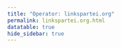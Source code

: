 ```yaml
---
title: "Operator: linkspartei.org"
permalink: linkspartei.org.html
datatable: true
hide_sidebar: true
---
```


<div>                        <script type="text/javascript">window.PlotlyConfig = {MathJaxConfig: 'local'};</script>
        <script src="https://cdn.plot.ly/plotly-2.4.2.min.js"></script>                <div id="8205145e-c689-4b39-8561-72d199482eb3" class="plotly-graph-div" style="height:100%; width:100%;"></div>            <script type="text/javascript">                                    window.PLOTLYENV=window.PLOTLYENV || {};                                    if (document.getElementById("8205145e-c689-4b39-8561-72d199482eb3")) {                    Plotly.newPlot(                        "8205145e-c689-4b39-8561-72d199482eb3",                        [{"name":"exit probability (%)","type":"scatter","x":["2021-12-16","2021-12-17","2021-12-18","2021-12-19","2021-12-20","2021-12-21","2021-12-22","2021-12-23","2021-12-25","2021-12-26","2021-12-27","2021-12-28","2021-12-29","2021-12-30","2021-12-31","2022-01-01","2022-01-02","2022-01-03","2022-01-04","2022-01-05","2022-01-06","2022-01-07","2022-01-08","2022-01-09","2022-01-10","2022-01-11","2022-01-12","2022-01-13","2022-01-14","2022-01-15","2022-01-16","2022-01-17","2022-01-18","2022-01-19","2022-01-20","2022-01-21","2022-01-22","2022-01-23","2022-01-24","2022-01-25","2022-01-26","2022-01-27","2022-01-28","2022-01-29","2022-01-30","2022-01-31","2022-02-01","2022-02-02","2022-02-03","2022-02-04","2022-02-05","2022-02-06","2022-02-07","2022-02-08","2022-02-09","2022-02-10","2022-02-11","2022-02-12","2022-02-13","2022-02-14","2022-02-15","2022-02-16","2022-02-17","2022-02-18","2022-02-19","2022-02-20","2022-02-21","2022-02-22","2022-02-23","2022-02-24","2022-02-25","2022-02-26","2022-02-27","2022-02-28","2022-03-01","2022-03-02"],"xaxis":"x","y":[0.0,0.0,0.0,0.0,0.01,0.03,0.04,0.09,0.2,0.3,0.31,0.37,0.45,0.49,0.54,0.58,0.61,0.58,0.57,0.59,0.18,0.69,0.7,0.69,0.86,0.84,0.85,0.82,0.93,1.01,1.0,1.12,1.11,1.14,1.21,1.15,1.18,1.22,1.18,1.2,1.37,1.37,1.48,1.48,1.49,1.43,1.42,1.4,1.4,1.36,1.61,1.4,1.44,1.5,1.66,1.84,1.91,1.95,1.96,2.04,2.05,2.06,2.07,2.17,2.16,2.0,2.01,2.05,1.97,2.0,1.93,1.94,1.99,2.04,2.07,2.1],"yaxis":"y"},{"name":"guard probability (%)","type":"scatter","x":["2021-12-16","2021-12-17","2021-12-18","2021-12-19","2021-12-20","2021-12-21","2021-12-22","2021-12-23","2021-12-25","2021-12-26","2021-12-27","2021-12-28","2021-12-29","2021-12-30","2021-12-31","2022-01-01","2022-01-02","2022-01-03","2022-01-04","2022-01-05","2022-01-06","2022-01-07","2022-01-08","2022-01-09","2022-01-10","2022-01-11","2022-01-12","2022-01-13","2022-01-14","2022-01-15","2022-01-16","2022-01-17","2022-01-18","2022-01-19","2022-01-20","2022-01-21","2022-01-22","2022-01-23","2022-01-24","2022-01-25","2022-01-26","2022-01-27","2022-01-28","2022-01-29","2022-01-30","2022-01-31","2022-02-01","2022-02-02","2022-02-03","2022-02-04","2022-02-05","2022-02-06","2022-02-07","2022-02-08","2022-02-09","2022-02-10","2022-02-11","2022-02-12","2022-02-13","2022-02-14","2022-02-15","2022-02-16","2022-02-17","2022-02-18","2022-02-19","2022-02-20","2022-02-21","2022-02-22","2022-02-23","2022-02-24","2022-02-25","2022-02-26","2022-02-27","2022-02-28","2022-03-01","2022-03-02"],"xaxis":"x","y":[0.0,0.0,0.0,0.0,0.0,0.0,0.0,0.0,0.0,0.0,0.0,0.0,0.0,0.0,0.0,0.0,0.0,0.0,0.0,0.0,0.0,0.0,0.0,0.0,0.0,0.0,0.0,0.0,0.0,0.0,0.0,0.0,0.0,0.0,0.0,0.0,0.0,0.0,0.0,0.0,0.0,0.0,0.0,0.0,0.0,0.0,0.0,0.0,0.0,0.0,0.0,0.0,0.0,0.0,0.0,0.0,0.0,0.0,0.0,0.0,0.0,0.0,0.0,0.0,0.0,0.0,0.0,0.0,0.0,0.0,0.0,0.0,0.0,0.0,0.0,0.0],"yaxis":"y"},{"name":"advertised bandwidth","type":"scatter","x":["2021-12-16","2021-12-17","2021-12-18","2021-12-19","2021-12-20","2021-12-21","2021-12-22","2021-12-23","2021-12-25","2021-12-26","2021-12-27","2021-12-28","2021-12-29","2021-12-30","2021-12-31","2022-01-01","2022-01-02","2022-01-03","2022-01-04","2022-01-05","2022-01-06","2022-01-07","2022-01-08","2022-01-09","2022-01-10","2022-01-11","2022-01-12","2022-01-13","2022-01-14","2022-01-15","2022-01-16","2022-01-17","2022-01-18","2022-01-19","2022-01-20","2022-01-21","2022-01-22","2022-01-23","2022-01-24","2022-01-25","2022-01-26","2022-01-27","2022-01-28","2022-01-29","2022-01-30","2022-01-31","2022-02-01","2022-02-02","2022-02-03","2022-02-04","2022-02-05","2022-02-06","2022-02-07","2022-02-08","2022-02-09","2022-02-10","2022-02-11","2022-02-12","2022-02-13","2022-02-14","2022-02-15","2022-02-16","2022-02-17","2022-02-18","2022-02-19","2022-02-20","2022-02-21","2022-02-22","2022-02-23","2022-02-24","2022-02-25","2022-02-26","2022-02-27","2022-02-28","2022-03-01","2022-03-02"],"xaxis":"x","y":[0.0,0.0,0.02,0.02,0.04,0.06,0.17,0.19,0.34,0.47,0.55,0.62,0.7,0.76,0.79,0.79,0.82,0.83,0.83,0.87,0.92,0.93,0.99,1.1,1.11,1.16,1.21,1.26,1.26,1.37,1.45,1.48,1.56,1.64,1.64,1.64,1.7,1.65,1.66,1.98,2.04,2.04,2.04,2.04,1.98,1.95,1.96,1.95,1.95,1.93,1.92,1.92,1.99,2.21,2.32,2.42,2.48,2.67,2.72,2.84,2.94,2.96,3.04,3.05,3.02,3.06,3.09,3.08,2.95,2.67,2.85,2.86,2.93,2.92,2.97,2.96],"yaxis":"y2"}],                        {"hovermode":"x","template":{"data":{"bar":[{"error_x":{"color":"#2a3f5f"},"error_y":{"color":"#2a3f5f"},"marker":{"line":{"color":"#E5ECF6","width":0.5},"pattern":{"fillmode":"overlay","size":10,"solidity":0.2}},"type":"bar"}],"barpolar":[{"marker":{"line":{"color":"#E5ECF6","width":0.5},"pattern":{"fillmode":"overlay","size":10,"solidity":0.2}},"type":"barpolar"}],"carpet":[{"aaxis":{"endlinecolor":"#2a3f5f","gridcolor":"white","linecolor":"white","minorgridcolor":"white","startlinecolor":"#2a3f5f"},"baxis":{"endlinecolor":"#2a3f5f","gridcolor":"white","linecolor":"white","minorgridcolor":"white","startlinecolor":"#2a3f5f"},"type":"carpet"}],"choropleth":[{"colorbar":{"outlinewidth":0,"ticks":""},"type":"choropleth"}],"contour":[{"colorbar":{"outlinewidth":0,"ticks":""},"colorscale":[[0.0,"#0d0887"],[0.1111111111111111,"#46039f"],[0.2222222222222222,"#7201a8"],[0.3333333333333333,"#9c179e"],[0.4444444444444444,"#bd3786"],[0.5555555555555556,"#d8576b"],[0.6666666666666666,"#ed7953"],[0.7777777777777778,"#fb9f3a"],[0.8888888888888888,"#fdca26"],[1.0,"#f0f921"]],"type":"contour"}],"contourcarpet":[{"colorbar":{"outlinewidth":0,"ticks":""},"type":"contourcarpet"}],"heatmap":[{"colorbar":{"outlinewidth":0,"ticks":""},"colorscale":[[0.0,"#0d0887"],[0.1111111111111111,"#46039f"],[0.2222222222222222,"#7201a8"],[0.3333333333333333,"#9c179e"],[0.4444444444444444,"#bd3786"],[0.5555555555555556,"#d8576b"],[0.6666666666666666,"#ed7953"],[0.7777777777777778,"#fb9f3a"],[0.8888888888888888,"#fdca26"],[1.0,"#f0f921"]],"type":"heatmap"}],"heatmapgl":[{"colorbar":{"outlinewidth":0,"ticks":""},"colorscale":[[0.0,"#0d0887"],[0.1111111111111111,"#46039f"],[0.2222222222222222,"#7201a8"],[0.3333333333333333,"#9c179e"],[0.4444444444444444,"#bd3786"],[0.5555555555555556,"#d8576b"],[0.6666666666666666,"#ed7953"],[0.7777777777777778,"#fb9f3a"],[0.8888888888888888,"#fdca26"],[1.0,"#f0f921"]],"type":"heatmapgl"}],"histogram":[{"marker":{"pattern":{"fillmode":"overlay","size":10,"solidity":0.2}},"type":"histogram"}],"histogram2d":[{"colorbar":{"outlinewidth":0,"ticks":""},"colorscale":[[0.0,"#0d0887"],[0.1111111111111111,"#46039f"],[0.2222222222222222,"#7201a8"],[0.3333333333333333,"#9c179e"],[0.4444444444444444,"#bd3786"],[0.5555555555555556,"#d8576b"],[0.6666666666666666,"#ed7953"],[0.7777777777777778,"#fb9f3a"],[0.8888888888888888,"#fdca26"],[1.0,"#f0f921"]],"type":"histogram2d"}],"histogram2dcontour":[{"colorbar":{"outlinewidth":0,"ticks":""},"colorscale":[[0.0,"#0d0887"],[0.1111111111111111,"#46039f"],[0.2222222222222222,"#7201a8"],[0.3333333333333333,"#9c179e"],[0.4444444444444444,"#bd3786"],[0.5555555555555556,"#d8576b"],[0.6666666666666666,"#ed7953"],[0.7777777777777778,"#fb9f3a"],[0.8888888888888888,"#fdca26"],[1.0,"#f0f921"]],"type":"histogram2dcontour"}],"mesh3d":[{"colorbar":{"outlinewidth":0,"ticks":""},"type":"mesh3d"}],"parcoords":[{"line":{"colorbar":{"outlinewidth":0,"ticks":""}},"type":"parcoords"}],"pie":[{"automargin":true,"type":"pie"}],"scatter":[{"marker":{"colorbar":{"outlinewidth":0,"ticks":""}},"type":"scatter"}],"scatter3d":[{"line":{"colorbar":{"outlinewidth":0,"ticks":""}},"marker":{"colorbar":{"outlinewidth":0,"ticks":""}},"type":"scatter3d"}],"scattercarpet":[{"marker":{"colorbar":{"outlinewidth":0,"ticks":""}},"type":"scattercarpet"}],"scattergeo":[{"marker":{"colorbar":{"outlinewidth":0,"ticks":""}},"type":"scattergeo"}],"scattergl":[{"marker":{"colorbar":{"outlinewidth":0,"ticks":""}},"type":"scattergl"}],"scattermapbox":[{"marker":{"colorbar":{"outlinewidth":0,"ticks":""}},"type":"scattermapbox"}],"scatterpolar":[{"marker":{"colorbar":{"outlinewidth":0,"ticks":""}},"type":"scatterpolar"}],"scatterpolargl":[{"marker":{"colorbar":{"outlinewidth":0,"ticks":""}},"type":"scatterpolargl"}],"scatterternary":[{"marker":{"colorbar":{"outlinewidth":0,"ticks":""}},"type":"scatterternary"}],"surface":[{"colorbar":{"outlinewidth":0,"ticks":""},"colorscale":[[0.0,"#0d0887"],[0.1111111111111111,"#46039f"],[0.2222222222222222,"#7201a8"],[0.3333333333333333,"#9c179e"],[0.4444444444444444,"#bd3786"],[0.5555555555555556,"#d8576b"],[0.6666666666666666,"#ed7953"],[0.7777777777777778,"#fb9f3a"],[0.8888888888888888,"#fdca26"],[1.0,"#f0f921"]],"type":"surface"}],"table":[{"cells":{"fill":{"color":"#EBF0F8"},"line":{"color":"white"}},"header":{"fill":{"color":"#C8D4E3"},"line":{"color":"white"}},"type":"table"}]},"layout":{"annotationdefaults":{"arrowcolor":"#2a3f5f","arrowhead":0,"arrowwidth":1},"autotypenumbers":"strict","coloraxis":{"colorbar":{"outlinewidth":0,"ticks":""}},"colorscale":{"diverging":[[0,"#8e0152"],[0.1,"#c51b7d"],[0.2,"#de77ae"],[0.3,"#f1b6da"],[0.4,"#fde0ef"],[0.5,"#f7f7f7"],[0.6,"#e6f5d0"],[0.7,"#b8e186"],[0.8,"#7fbc41"],[0.9,"#4d9221"],[1,"#276419"]],"sequential":[[0.0,"#0d0887"],[0.1111111111111111,"#46039f"],[0.2222222222222222,"#7201a8"],[0.3333333333333333,"#9c179e"],[0.4444444444444444,"#bd3786"],[0.5555555555555556,"#d8576b"],[0.6666666666666666,"#ed7953"],[0.7777777777777778,"#fb9f3a"],[0.8888888888888888,"#fdca26"],[1.0,"#f0f921"]],"sequentialminus":[[0.0,"#0d0887"],[0.1111111111111111,"#46039f"],[0.2222222222222222,"#7201a8"],[0.3333333333333333,"#9c179e"],[0.4444444444444444,"#bd3786"],[0.5555555555555556,"#d8576b"],[0.6666666666666666,"#ed7953"],[0.7777777777777778,"#fb9f3a"],[0.8888888888888888,"#fdca26"],[1.0,"#f0f921"]]},"colorway":["#636efa","#EF553B","#00cc96","#ab63fa","#FFA15A","#19d3f3","#FF6692","#B6E880","#FF97FF","#FECB52"],"font":{"color":"#2a3f5f"},"geo":{"bgcolor":"white","lakecolor":"white","landcolor":"#E5ECF6","showlakes":true,"showland":true,"subunitcolor":"white"},"hoverlabel":{"align":"left"},"hovermode":"closest","mapbox":{"style":"light"},"paper_bgcolor":"white","plot_bgcolor":"#E5ECF6","polar":{"angularaxis":{"gridcolor":"white","linecolor":"white","ticks":""},"bgcolor":"#E5ECF6","radialaxis":{"gridcolor":"white","linecolor":"white","ticks":""}},"scene":{"xaxis":{"backgroundcolor":"#E5ECF6","gridcolor":"white","gridwidth":2,"linecolor":"white","showbackground":true,"ticks":"","zerolinecolor":"white"},"yaxis":{"backgroundcolor":"#E5ECF6","gridcolor":"white","gridwidth":2,"linecolor":"white","showbackground":true,"ticks":"","zerolinecolor":"white"},"zaxis":{"backgroundcolor":"#E5ECF6","gridcolor":"white","gridwidth":2,"linecolor":"white","showbackground":true,"ticks":"","zerolinecolor":"white"}},"shapedefaults":{"line":{"color":"#2a3f5f"}},"ternary":{"aaxis":{"gridcolor":"white","linecolor":"white","ticks":""},"baxis":{"gridcolor":"white","linecolor":"white","ticks":""},"bgcolor":"#E5ECF6","caxis":{"gridcolor":"white","linecolor":"white","ticks":""}},"title":{"x":0.05},"xaxis":{"automargin":true,"gridcolor":"white","linecolor":"white","ticks":"","title":{"standoff":15},"zerolinecolor":"white","zerolinewidth":2},"yaxis":{"automargin":true,"gridcolor":"white","linecolor":"white","ticks":"","title":{"standoff":15},"zerolinecolor":"white","zerolinewidth":2}}},"xaxis":{"anchor":"y","domain":[0.0,0.94],"rangeselector":{"buttons":[{"count":7,"label":"week","step":"day","stepmode":"backward"},{"count":1,"label":"month","step":"month","stepmode":"backward"},{"count":6,"label":"6 months","step":"month","stepmode":"backward"},{"count":1,"label":"year","step":"year","stepmode":"backward"},{"step":"all"}]}},"yaxis":{"anchor":"x","domain":[0.0,1.0],"rangemode":"nonnegative","ticksuffix":"%","title":{"text":"exit / guard probability"}},"yaxis2":{"anchor":"x","overlaying":"y","rangemode":"nonnegative","side":"right","ticksuffix":" Gbit/s","title":{"text":"advertised bandwidth"}}},                        {"responsive": true}                    )                };                            </script>        </div>

Only proven relays are included in the graph and table. A proven relay claims to be part of a domain
and can be verified to be part of it via the
["well-known" URL or DNS records](https://nusenu.github.io/ContactInfo-Information-Sharing-Specification/#proof).

<div class="datatable-begin"></div>

| Nickname                                                         |   Mbit/s | Exit   | IPv4                                                 | IPv6                                                                         | First Seen   | Tor Version   | AS Name                                   |
|:-----------------------------------------------------------------|---------:|:-------|:-----------------------------------------------------|:-----------------------------------------------------------------------------|:-------------|:--------------|:------------------------------------------|
| [lokit06](w/relay/171E93EA1DF7524A87ED272CCE8CF83BCD9BF1BC.html) |      279 | Y      | [185.163.119.0](https://stat.ripe.net/185.163.119.0) | [2a03:4000:3b:368::6](https://stat.ripe.net/2a03:4000:3b:368::6)             | 2022-02-06   | 0.4.6.10      | [netcup GmbH](w/as_number/AS197540)       |
| [lokit11](w/relay/2F9EAEB446302E4A4B6451AC2A8DAB9128FDA7D7.html) |       25 | Y      | [146.70.29.254](https://stat.ripe.net/146.70.29.254) | [2a0a:b640:1:80::11](https://stat.ripe.net/2a0a:b640:1:80::11)               | 2022-02-09   | 0.4.6.10      | [M247 Ltd](w/as_number/AS9009)            |
| [lokit08](w/relay/4CF97826972A7FDD895B0D020FE56341ED5E5F90.html) |      158 | Y      | [146.70.86.234](https://stat.ripe.net/146.70.86.234) | [2001:ac8:22:28::8](https://stat.ripe.net/2001:ac8:22:28::8)                 | 2022-02-08   | 0.4.6.10      | [M247 Ltd](w/as_number/AS9009)            |
| [lokit01](w/relay/58AC93FB66FE2A14A4A7D35C05E6BE41A6C7046B.html) |      439 | Y      | [37.120.177.0](https://stat.ripe.net/37.120.177.0)   | [2a03:4000:6:85bc::1](https://stat.ripe.net/2a03:4000:6:85bc::1)             | 2021-12-20   | 0.4.6.10      | [netcup GmbH](w/as_number/AS197540)       |
| [lokit05](w/relay/6A0A9C3B3381C89CCB85C64BBCF6942805AA477B.html) |      385 | Y      | [89.58.18.0](https://stat.ripe.net/89.58.18.0)       | [2a0a:4cc0:0:fb0::5](https://stat.ripe.net/2a0a:4cc0:0:fb0::5)               | 2022-01-08   | 0.4.6.10      | [netcup GmbH](w/as_number/AS197540)       |
| [lokit10](w/relay/845BA84EDBC85AD3B1D504089BAE698E9360DCBF.html) |       20 | Y      | [146.70.78.32](https://stat.ripe.net/146.70.78.32)   | [2001:ac8:84::10](https://stat.ripe.net/2001:ac8:84::10)                     | 2022-02-08   | 0.4.6.10      | [M247 Ltd](w/as_number/AS9009)            |
| [lokit03](w/relay/C2CD35F0766CAE4184F75299186FE8CF1A131E61.html) |      428 | Y      | [188.68.58.0](https://stat.ripe.net/188.68.58.0)     | [2a03:4000:6:f7d1::3](https://stat.ripe.net/2a03:4000:6:f7d1::3)             | 2022-01-08   | 0.4.6.10      | [netcup GmbH](w/as_number/AS197540)       |
| [lokit09](w/relay/D35CA46910C6DB850AAB3BB864FD2C4794F06145.html) |      118 | Y      | [194.15.216.21](https://stat.ripe.net/194.15.216.21) | [2a02:d107:ff00::b911:2882](https://stat.ripe.net/2a02:d107:ff00::b911:2882) | 2022-02-17   | 0.4.6.10      | [Artnet Sp. z o.o.](w/as_number/AS197155) |
| [lokit04](w/relay/EDB480C34207BC3D38CD903F475CD4A85659F810.html) |      373 | Y      | [89.58.17.0](https://stat.ripe.net/89.58.17.0)       | [2a0a:4cc0:0:fd4::4](https://stat.ripe.net/2a0a:4cc0:0:fd4::4)               | 2021-12-16   | 0.4.6.10      | [netcup GmbH](w/as_number/AS197540)       |
| [lokit07](w/relay/F072C8FDA61719777AA3BAB2CDADE416763749F8.html) |      238 | Y      | [89.58.19.0](https://stat.ripe.net/89.58.19.0)       | [2a0a:4cc0:0:f97::7](https://stat.ripe.net/2a0a:4cc0:0:f97::7)               | 2022-02-06   | 0.4.6.10      | [netcup GmbH](w/as_number/AS197540)       |
| [lokit02](w/relay/FDAA4F76F778215F02B0B02DCE8E8504179BCDC6.html) |      354 | Y      | [152.89.105.0](https://stat.ripe.net/152.89.105.0)   | [2a03:4000:39:8a6::2](https://stat.ripe.net/2a03:4000:39:8a6::2)             | 2021-12-21   | 0.4.6.10      | [netcup GmbH](w/as_number/AS197540)       |
| [lokit12](w/relay/FDE290ACE9C213BE9F7BB7FB288DD9767B6ABB31.html) |      144 | Y      | [89.44.9.72](https://stat.ripe.net/89.44.9.72)       | [2001:ac8:25:ca::12](https://stat.ripe.net/2001:ac8:25:ca::12)               | 2022-02-09   | 0.4.6.10      | [M247 Ltd](w/as_number/AS9009)            |

<div class="datatable-end"></div> 